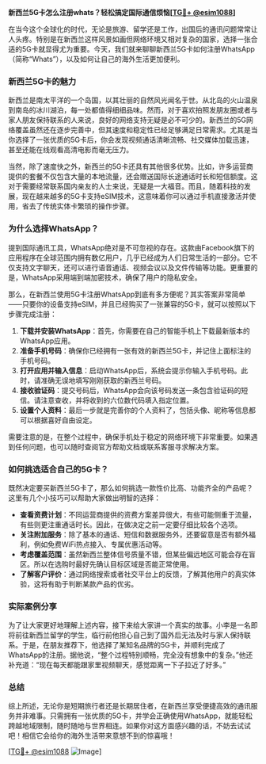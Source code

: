 **新西兰5G卡怎么注册whats？轻松搞定国际通信烦恼[[TG💪+ @esim1088](https://t.me/s/esim1088)]**

在当今这个全球化的时代，无论是旅游、留学还是工作，出国后的通讯问题常常让人头疼。特别是在新西兰这样风景如画但网络环境又相对复杂的国家，选择一张合适的5G卡就显得尤为重要。今天，我们就来聊聊新西兰5G卡如何注册WhatsApp（简称“Whats”），以及如何让自己的海外生活更加便利。

### 新西兰5G卡的魅力

新西兰是南太平洋的一个岛国，以其壮丽的自然风光闻名于世。从北岛的火山温泉到南岛的冰川湖泊，每一处都值得细细品味。然而，对于喜欢拍照发朋友圈或者与家人朋友保持联系的人来说，良好的网络支持无疑是必不可少的。新西兰的5G网络覆盖虽然还在逐步完善中，但其速度和稳定性已经足够满足日常需求。尤其是当你选择了一张优质的5G卡后，你会发现视频通话清晰流畅、社交媒体加载迅速，甚至还能在线观看高清电影而毫无压力。

当然，除了速度快之外，新西兰的5G卡还具有其他很多优势。比如，许多运营商提供的套餐不仅包含大量的本地流量，还会赠送国际长途通话时长和短信额度。这对于需要经常联系国内亲友的人士来说，无疑是一大福音。而且，随着科技的发展，现在越来越多的5G卡支持eSIM技术，这意味着你可以通过手机直接激活并使用，省去了传统实体卡繁琐的操作步骤。

### 为什么选择WhatsApp？

提到国际通讯工具，WhatsApp绝对是不可忽视的存在。这款由Facebook旗下的应用程序在全球范围内拥有数亿用户，几乎已经成为人们日常生活的一部分。它不仅支持文字聊天，还可以进行语音通话、视频会议以及文件传输等功能。更重要的是，WhatsApp采用端到端加密技术，确保了用户的隐私安全。

那么，在新西兰使用5G卡注册WhatsApp到底有多方便呢？其实答案非常简单——只要你的设备支持eSIM，并且已经购买了一张兼容的5G卡，就可以按照以下步骤完成注册：

1. **下载并安装WhatsApp**：首先，你需要在自己的智能手机上下载最新版本的WhatsApp应用。
2. **准备手机号码**：确保你已经拥有一张有效的新西兰5G卡，并记住上面标注的手机号码。
3. **打开应用并输入信息**：启动WhatsApp后，系统会提示你输入手机号码。此时，请准确无误地填写刚刚获取的新西兰号码。
4. **接收验证码**：提交号码后，WhatsApp会向该号码发送一条包含验证码的短信。请注意查收，并将收到的六位数代码填入指定位置。
5. **设置个人资料**：最后一步就是完善你的个人资料了，包括头像、昵称等信息都可以根据喜好自由设定。

需要注意的是，在整个过程中，确保手机处于稳定的网络环境下非常重要。如果遇到任何问题，也可以随时查阅官方帮助文档或联系客服寻求解决方案。

### 如何挑选适合自己的5G卡？

既然决定要买新西兰5G卡了，那么如何挑选一款性价比高、功能齐全的产品呢？这里有几个小技巧可以帮助大家做出明智的选择：

- **查看资费计划**：不同运营商提供的资费方案差异很大，有些可能侧重于流量，有些则更注重通话时长。因此，在做决定之前一定要仔细比较各个选项。
- **关注附加服务**：除了基本的通话、短信和数据服务外，还要留意是否有额外福利，例如免费WiFi热点接入、专属优惠活动等。
- **考虑覆盖范围**：虽然新西兰整体信号质量不错，但某些偏远地区可能会存在盲区。所以在选购时最好先确认目标区域是否能正常使用。
- **了解客户评价**：通过网络搜索或者社交平台上的反馈，了解其他用户的真实体验，这将有助于判断某款产品的优劣。

### 实际案例分享

为了让大家更好地理解上述内容，接下来给大家讲一个真实的故事。小李是一名即将前往新西兰留学的学生，临行前他担心自己到了国外后无法及时与家人保持联系。于是，在朋友推荐下，他选择了某知名品牌的5G卡，并顺利完成了WhatsApp的注册。据他说，“整个过程特别顺畅，完全没有想象中的复杂。”他还补充道：“现在每天都能跟家里视频聊天，感觉距离一下子拉近了好多。”

### 总结

综上所述，无论你是短期旅行者还是长期居住者，在新西兰享受便捷高效的通讯服务并非难事。只需拥有一张优质的5G卡，并学会正确使用WhatsApp，就能轻松跨越地域限制，随时随地与世界相连。如果你对这方面感兴趣的话，不妨去试试吧！相信它会给你的海外生活带来意想不到的惊喜哦！

[[TG💪+ @esim1088](https://t.me/s/esim1088) ![Image](https://i.postimg.cc/4NQfJmqS/Snipaste-2025-05-13-00-14-12.png)]